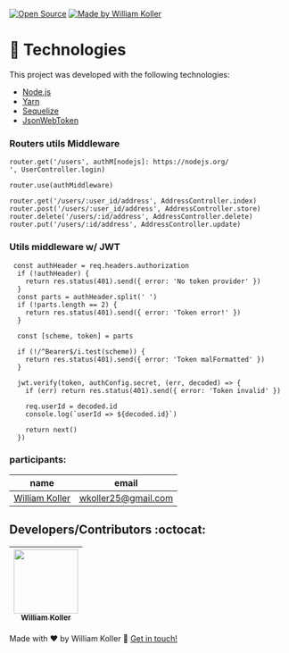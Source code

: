 [![Open Source](https://badges.frapsoft.com/os/v1/open-source.svg?v=103)](https://opensource.org/)
<a href="https://www.linkedin.com/in/williamkoller/">
<img alt="Made by William Koller" src="https://img.shields.io/badge/made%20by-William Koller-%2304D361">
</a>

# :rocket: Technologies

This project was developed with the following technologies:

- [Node.js][nodejs]
- [Yarn][yarn]
- [Sequelize][sequelize]
- [JsonWebToken][jwt]

### Routers utils Middleware

```
router.get('/users', authM[nodejs]: https://nodejs.org/
', UserController.login)

router.use(authMiddleware)

router.get('/users/:user_id/address', AddressController.index)
router.post('/users/:user_id/address', AddressController.store)
router.delete('/users/:id/address', AddressController.delete)
router.put('/users/:id/address', AddressController.update)
```

### Utils middleware w/ JWT

```
 const authHeader = req.headers.authorization
  if (!authHeader) {
    return res.status(401).send({ error: 'No token provider' })
  }
  const parts = authHeader.split(' ')
  if (!parts.length == 2) {
    return res.status(401).send({ error: 'Token error!' })
  }

  const [scheme, token] = parts

  if (!/^Bearer$/i.test(scheme)) {
    return res.status(401).send({ error: 'Token malFormatted' })
  }

  jwt.verify(token, authConfig.secret, (err, decoded) => {
    if (err) return res.status(401).send({ error: 'Token invalid' })

    req.userId = decoded.id
    console.log(`userId => ${decoded.id}`)

    return next()
  })
```

### participants:

| name                                                         | email               |
| ------------------------------------------------------------ | ------------------- |
| [William Koller](https://www.linkedin.com/in/williamkoller/) | wkoller25@gmail.com |  |

## Developers/Contributors :octocat:

| [<img src="https://avatars2.githubusercontent.com/u/37092943?s=400&u=aeb659355263c064e78242debb0bd6de5266bbdf&v=4" width=115><br><sub>William Koller</sub>](https://github.com/williamkoller) |
| :-------------------------------------------------------------------------------------------------------------------------------------------------------------------------------------------: |


Made with ♥ by William Koller :wave: [Get in touch!](https://www.linkedin.com/in/williamkoller/)

[nodejs]: https://nodejs.org/
[yarn]: https://yarnpkg.com/
[sequelize]: https://sequelize.org/
[jwt]: https://jwt.io/
